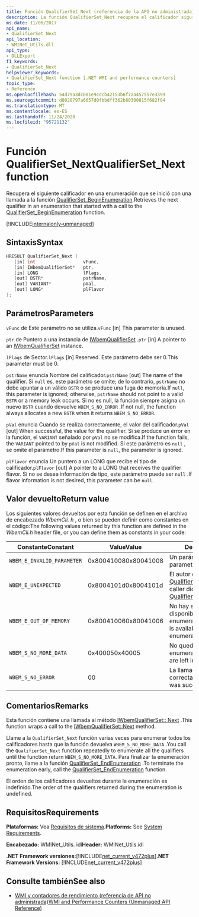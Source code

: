 ```yaml
---
title: Función QualifierSet_Next (referencia de la API no administrada)
description: La función QualifierSet_Next recupera el calificador siguiente en una enumeración.
ms.date: 11/06/2017
api_name:
- QualifierSet_Next
api_location:
- WMINet_Utils.dll
api_type:
- DLLExport
f1_keywords:
- QualifierSet_Next
helpviewer_keywords:
- QualifierSet_Next function [.NET WMI and performance counters]
topic_type:
- Reference
ms.openlocfilehash: 54d79a3dc081e9cdcb42153b6f7aa457557e3399
ms.sourcegitcommit: d8020797a6657d0fbbdff362b80300815f682f94
ms.translationtype: MT
ms.contentlocale: es-ES
ms.lasthandoff: 11/24/2020
ms.locfileid: "95721132"
---
```

# <a name="qualifierset_next-function"></a><span data-ttu-id="f4246-103">Función QualifierSet_Next</span><span class="sxs-lookup"><span data-stu-id="f4246-103">QualifierSet_Next function</span></span>

<span data-ttu-id="f4246-104">Recupera el siguiente calificador en una enumeración que se inició con una llamada a la función [QualifierSet_BeginEnumeration](qualifierset-beginenumeration.md).</span><span class="sxs-lookup"><span data-stu-id="f4246-104">Retrieves the next qualifier in an enumeration that started with a call to the [QualifierSet_BeginEnumeration](qualifierset-beginenumeration.md) function.</span></span>

[!INCLUDE[internalonly-unmanaged](../../../../includes/internalonly-unmanaged.md)]
  
## <a name="syntax"></a><span data-ttu-id="f4246-105">Sintaxis</span><span class="sxs-lookup"><span data-stu-id="f4246-105">Syntax</span></span>  
  
```cpp  
HRESULT QualifierSet_Next (
   [in] int                  vFunc,
   [in] IWbemQualifierSet*   ptr,
   [in] LONG                 lFlags,
   [out] BSTR*               pstrName,
   [out] VARIANT*            pVal,
   [out] LONG*               plFlavor
);
```  

## <a name="parameters"></a><span data-ttu-id="f4246-106">Parámetros</span><span class="sxs-lookup"><span data-stu-id="f4246-106">Parameters</span></span>

<span data-ttu-id="f4246-107">`vFunc` de Este parámetro no se utiliza.</span><span class="sxs-lookup"><span data-stu-id="f4246-107">`vFunc` [in] This parameter is unused.</span></span>

<span data-ttu-id="f4246-108">`ptr` de Puntero a una instancia de [IWbemQualifierSet](/windows/desktop/api/wbemcli/nn-wbemcli-iwbemqualifierset) .</span><span class="sxs-lookup"><span data-stu-id="f4246-108">`ptr` [in] A pointer to an [IWbemQualifierSet](/windows/desktop/api/wbemcli/nn-wbemcli-iwbemqualifierset) instance.</span></span>

<span data-ttu-id="f4246-109">`lFlags` de Sector.</span><span class="sxs-lookup"><span data-stu-id="f4246-109">`lFlags` [in] Reserved.</span></span> <span data-ttu-id="f4246-110">Este parámetro debe ser 0.</span><span class="sxs-lookup"><span data-stu-id="f4246-110">This parameter must be 0.</span></span>

<span data-ttu-id="f4246-111">`pstrName` enuncia Nombre del calificador.</span><span class="sxs-lookup"><span data-stu-id="f4246-111">`pstrName` [out] The name of the qualifier.</span></span> <span data-ttu-id="f4246-112">Si `null` es, este parámetro se omite; de lo contrario, `pstrName` no debe apuntar a un válido `BSTR` o se produce una fuga de memoria.</span><span class="sxs-lookup"><span data-stu-id="f4246-112">If `null`, this parameter is ignored; otherwise, `pstrName` should not point to a valid `BSTR` or a memory leak occurs.</span></span> <span data-ttu-id="f4246-113">Si no es null, la función siempre asigna un nuevo `BSTR` cuando devuelve `WBEM_S_NO_ERROR` .</span><span class="sxs-lookup"><span data-stu-id="f4246-113">If not null, the function always allocates a new `BSTR` when it returns `WBEM_S_NO_ERROR`.</span></span>

<span data-ttu-id="f4246-114">`pVal` enuncia Cuando se realiza correctamente, el valor del calificador.</span><span class="sxs-lookup"><span data-stu-id="f4246-114">`pVal` [out] When successful, the value for the qualifier.</span></span> <span data-ttu-id="f4246-115">Si se produce un error en la función, el `VARIANT` señalado por `pVal` no se modifica.</span><span class="sxs-lookup"><span data-stu-id="f4246-115">If the function fails, the `VARIANT` pointed to by `pVal` is not modified.</span></span> <span data-ttu-id="f4246-116">Si este parámetro es `null` , se omite el parámetro.</span><span class="sxs-lookup"><span data-stu-id="f4246-116">If this parameter is `null`, the parameter is ignored.</span></span>

<span data-ttu-id="f4246-117">`plFlavor` enuncia Un puntero a un LONG que recibe el tipo de calificador.</span><span class="sxs-lookup"><span data-stu-id="f4246-117">`plFlavor` [out] A pointer to a LONG that receives the qualifier flavor.</span></span> <span data-ttu-id="f4246-118">Si no se desea información de tipo, este parámetro puede ser `null` .</span><span class="sxs-lookup"><span data-stu-id="f4246-118">If flavor information is not desired, this parameter can be `null`.</span></span>

## <a name="return-value"></a><span data-ttu-id="f4246-119">Valor devuelto</span><span class="sxs-lookup"><span data-stu-id="f4246-119">Return value</span></span>

<span data-ttu-id="f4246-120">Los siguientes valores devueltos por esta función se definen en el archivo de encabezado *WbemCli. h* , o bien se pueden definir como constantes en el código:</span><span class="sxs-lookup"><span data-stu-id="f4246-120">The following values returned by this function are defined in the *WbemCli.h* header file, or you can define them as constants in your code:</span></span>

|<span data-ttu-id="f4246-121">Constante</span><span class="sxs-lookup"><span data-stu-id="f4246-121">Constant</span></span>  |<span data-ttu-id="f4246-122">Value</span><span class="sxs-lookup"><span data-stu-id="f4246-122">Value</span></span>  |<span data-ttu-id="f4246-123">Descripción</span><span class="sxs-lookup"><span data-stu-id="f4246-123">Description</span></span>  |
|---------|---------|---------|
|`WBEM_E_INVALID_PARAMETER` | <span data-ttu-id="f4246-124">0x80041008</span><span class="sxs-lookup"><span data-stu-id="f4246-124">0x80041008</span></span> | <span data-ttu-id="f4246-125">Un parámetro no es válido.</span><span class="sxs-lookup"><span data-stu-id="f4246-125">A parameter is not valid.</span></span> |
|`WBEM_E_UNEXPECTED` | <span data-ttu-id="f4246-126">0x8004101d</span><span class="sxs-lookup"><span data-stu-id="f4246-126">0x8004101d</span></span> | <span data-ttu-id="f4246-127">El autor de la llamada no llama a [QualifierSet_BeginEnumeration](qualifierset-beginenumeration.md).</span><span class="sxs-lookup"><span data-stu-id="f4246-127">The caller did not call [QualifierSet_BeginEnumeration](qualifierset-beginenumeration.md).</span></span> |
|`WBEM_E_OUT_OF_MEMORY` | <span data-ttu-id="f4246-128">0x80041006</span><span class="sxs-lookup"><span data-stu-id="f4246-128">0x80041006</span></span> | <span data-ttu-id="f4246-129">No hay suficiente memoria disponible para iniciar una nueva enumeración.</span><span class="sxs-lookup"><span data-stu-id="f4246-129">Not enough memory is available to begin a new enumeration.</span></span> |
| `WBEM_S_NO_MORE_DATA` | <span data-ttu-id="f4246-130">0x40005</span><span class="sxs-lookup"><span data-stu-id="f4246-130">0x40005</span></span> | <span data-ttu-id="f4246-131">No quedan más calificadores en la enumeración.</span><span class="sxs-lookup"><span data-stu-id="f4246-131">No more qualifiers are left in the enumeration.</span></span> |
|`WBEM_S_NO_ERROR` | <span data-ttu-id="f4246-132">0</span><span class="sxs-lookup"><span data-stu-id="f4246-132">0</span></span> | <span data-ttu-id="f4246-133">La llamada de función se realizó correctamente.</span><span class="sxs-lookup"><span data-stu-id="f4246-133">The function call was successful.</span></span>  |
  
## <a name="remarks"></a><span data-ttu-id="f4246-134">Comentarios</span><span class="sxs-lookup"><span data-stu-id="f4246-134">Remarks</span></span>

<span data-ttu-id="f4246-135">Esta función contiene una llamada al método [IWbemQualifierSet:: Next](/windows/desktop/api/wbemcli/nf-wbemcli-iwbemqualifierset-next) .</span><span class="sxs-lookup"><span data-stu-id="f4246-135">This function wraps a call to the [IWbemQualifierSet::Next](/windows/desktop/api/wbemcli/nf-wbemcli-iwbemqualifierset-next) method.</span></span>

<span data-ttu-id="f4246-136">Llame a la `QualifierSet_Next` función varias veces para enumerar todos los calificadores hasta que la función devuelva `WBEM_S_NO_MORE_DATA` .</span><span class="sxs-lookup"><span data-stu-id="f4246-136">You call the `QualifierSet_Next` function repeatedly to enumerate all the qualifiers until the function return `WBEM_S_NO_MORE_DATA`.</span></span> <span data-ttu-id="f4246-137">Para finalizar la enumeración pronto, llame a la función [QualifierSet_EndEnumeration](qualifierset-endenumeration.md) .</span><span class="sxs-lookup"><span data-stu-id="f4246-137">To terminate the enumeration early, call the [QualifierSet_EndEnumeration](qualifierset-endenumeration.md) function.</span></span>

<span data-ttu-id="f4246-138">El orden de los calificadores devueltos durante la enumeración es indefinido.</span><span class="sxs-lookup"><span data-stu-id="f4246-138">The order of the qualifiers returned during the enumeration is undefined.</span></span>

## <a name="requirements"></a><span data-ttu-id="f4246-139">Requisitos</span><span class="sxs-lookup"><span data-stu-id="f4246-139">Requirements</span></span>  

 <span data-ttu-id="f4246-140">**Plataformas:** Vea [Requisitos de sistema](../../get-started/system-requirements.md).</span><span class="sxs-lookup"><span data-stu-id="f4246-140">**Platforms:** See [System Requirements](../../get-started/system-requirements.md).</span></span>  
  
 <span data-ttu-id="f4246-141">**Encabezado:** WMINet_Utils. idl</span><span class="sxs-lookup"><span data-stu-id="f4246-141">**Header:** WMINet_Utils.idl</span></span>  
  
 <span data-ttu-id="f4246-142">**.NET Framework versiones:**[!INCLUDE[net_current_v472plus](../../../../includes/net-current-v472plus.md)]</span><span class="sxs-lookup"><span data-stu-id="f4246-142">**.NET Framework Versions:** [!INCLUDE[net_current_v472plus](../../../../includes/net-current-v472plus.md)]</span></span>  
  
## <a name="see-also"></a><span data-ttu-id="f4246-143">Consulte también</span><span class="sxs-lookup"><span data-stu-id="f4246-143">See also</span></span>

- [<span data-ttu-id="f4246-144">WMI y contadores de rendimiento (referencia de API no administrada)</span><span class="sxs-lookup"><span data-stu-id="f4246-144">WMI and Performance Counters (Unmanaged API Reference)</span></span>](index.md)

